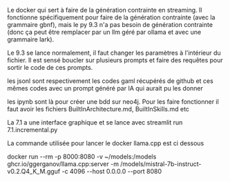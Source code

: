 
Le docker qui sert à faire de la génération contrainte en streaming. Il fonctionne spécifiquement pour faire de la génération contrainte (avec la grammaire gbnf), mais le py 9.3 n'a pas besoin de génération contrainte (donc ça peut être remplacer par un llm géré par ollama et avec une grammaire lark).

Le 9.3 se lance normalement, il faut changer les paramètres à l'intérieur du fichier. Il est sensé boucler sur plusieurs prompts et faire des requêtes pour sortir le code de ces prompts.

les jsonl sont respectivement les codes gaml récupérés de github et ces mêmes codes avec un prompt généré par IA qui aurait pu les donner

les ipynb sont là pour créer une bdd sur neo4j. Pour les faire fonctionner il faut avoir les fichiers BuiltInArchitecture.md, BuiltInSkills.md etc

La 7.1 a une interface graphique et se lance avec streamlit run 7.1.incremental.py

La commande utilisée pour lancer le docker llama.cpp est ci dessous

docker run --rm   -p 8000:8080   -v ~/models:/models   ghcr.io/ggerganov/llama.cpp:server   -m /models/mistral-7b-instruct-v0.2.Q4_K_M.gguf   -c 4096 --host 0.0.0.0 --port 8080
